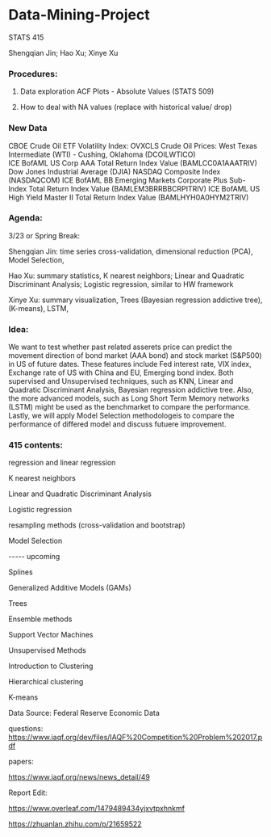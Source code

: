 # Data-Mining-Project
STATS 415

Shengqian Jin; Hao Xu; Xinye Xu

### Procedures:
1. Data exploration ACF Plots - Absolute Values (STATS 509)

2. How to deal with NA values (replace with historical value/ drop)

### New Data

CBOE Crude Oil ETF Volatility Index: OVXCLS
Crude Oil Prices: West Texas Intermediate (WTI) - Cushing, Oklahoma (DCOILWTICO)	
ICE BofAML US Corp AAA Total Return Index Value (BAMLCC0A1AAATRIV)
Dow Jones Industrial Average (DJIA)
NASDAQ Composite Index (NASDAQCOM)
ICE BofAML BB Emerging Markets Corporate Plus Sub-Index Total Return Index Value (BAMLEM3BRRBBCRPITRIV)
ICE BofAML US High Yield Master II Total Return Index Value (BAMLHYH0A0HYM2TRIV)	

### Agenda: 

3/23 or Spring Break: 

Shengqian Jin: time series cross-validation, dimensional reduction (PCA), Model Selection, 

Hao Xu: summary statistics, K nearest neighbors; Linear and Quadratic Discriminant Analysis; Logistic regression, similar to HW framework

Xinye Xu: summary visualization, Trees (Bayesian regression addictive tree), (K-means),  LSTM, 



### Idea:

We want to test whether past related asserets price can predict the movement direction of bond market (AAA bond) and stock market (S&P500) in US of future dates. These features include Fed interest rate, VIX index, Exchange rate of US with China and EU, Emerging bond index. 
Both supervised and Unsupervised techniques, such as KNN, Linear and Quadratic Discriminant Analysis, Bayesian regression addictive tree. Also, the more advanced models, such as Long Short Term Memory networks (LSTM) might be used as the benchmarket to compare the performance.  Lastly, we will apply Model Selection methodologeis to compare the performance of differed model and discuss futuere improvement. 


### 415 contents: 

regression and linear regression

K nearest neighbors

Linear and Quadratic Discriminant Analysis

Logistic regression

resampling methods (cross-validation and bootstrap)

Model Selection


----- upcoming

Splines

Generalized Additive Models (GAMs)

Trees

Ensemble methods

Support Vector Machines

Unsupervised Methods

Introduction to Clustering

Hierarchical clustering

K-means


Data Source: Federal Reserve Economic Data

questions: 
https://www.iaqf.org/dev/files/IAQF%20Competition%20Problem%202017.pdf

papers: 

https://www.iaqf.org/news/news_detail/49


Report Edit:

https://www.overleaf.com/1479489434yjxvtpxhnkmf

https://zhuanlan.zhihu.com/p/21659522
